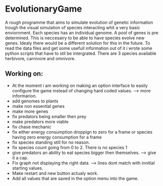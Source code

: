 # EvolutionaryGame
A rough programme that aims to simulate evolution of genetic information trough the visual simulation of species interacting whit a very
basic enviornment. Each species has an individual genome. A pool of genes is pre determined. This is neccesairy to be able to have species
evolve new genes. Idealy there would be a different solution for this in the future.
To read the data files and get some usefull information out of it i wrote some python scripts that have to stil be intergrated.
There are 3 species available herbivore, carnivore and omnivore. 

## Working on:
- At the moment i am working on making an option interface to easily configure the game instead of changing hard coded values. --> more informarion.
- add genomes to plants
- make non essential genes
- make more genes
- fix predators being smaller then prey
- make predators more viable
- fix chase mechanic
- fix either energy consumption droppign to zero for a frame or species having zero energy consumption for a frame
- fix species standing still for no reason.
- fix species count going from 0 to 2. There is no species 1
- give predators an ability to eat species bigger then themselves. --> give it a cap.
- Fix graph not displaying the right data. --> lines dont match with innitial starting values.
- Make restart and new button actualy work.
- Add all values that are saved in the option menu into the game.
